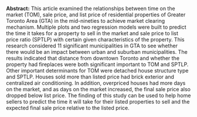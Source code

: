 **Abstract:**
This article examined the relationships between time on the market (TOM), sale price, and list price of residential properties of Greater Toronto Area (GTA) in the mid-nineties to achieve market clearing mechanism. Multiple plots and two regression models were built to predict the time it takes for a property to sell in the market and sale price to list price ratio (SPTLP) with certain given characteristics of the property. This research considered 11 significant municipalities in GTA to see whether there would be an impact between urban and suburban municipalities. The results indicated that distance from downtown Toronto and whether the property had fireplaces were both significant important to TOM and SPTLP. Other important determinants for TOM were detached house structure type and SPTLP. Houses sold more than listed price had brick exterior and centralized air conditioning. In addition, overpriced houses had more days on the market, and as days on the market increased, the final sale price also dropped below list price. The finding of this study can be used to help home sellers to predict the time it will take for their listed properties to sell and the expected final sale price relative to the listed price.
